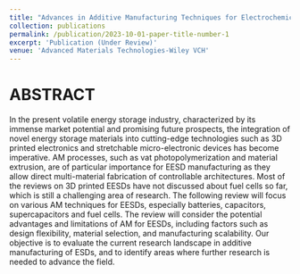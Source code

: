 ```yaml
---
title: "Advances in Additive Manufacturing Techniques for Electrochemical Energy Storage"
collection: publications
permalink: /publication/2023-10-01-paper-title-number-1
excerpt: 'Publication (Under Review)'
venue: 'Advanced Materials Technologies-Wiley VCH'
---
```


ABSTRACT
========
In the present volatile energy storage industry, characterized by its immense market potential and promising future prospects, the integration of novel energy storage materials into cutting-edge technologies such as 3D printed electronics and stretchable micro-electronic devices has become imperative. AM processes, such as vat photopolymerization and material extrusion, are of particular importance for EESD manufacturing as they allow direct multi-material fabrication of controllable architectures. Most of the reviews on 3D printed EESDs have not discussed about fuel cells so far, which is still a challenging area of research. The following review will focus on various AM techniques for EESDs, especially batteries, capacitors, supercapacitors and fuel cells. The review will consider the potential advantages and limitations of AM for EESDs, including factors such as design flexibility, material selection, and manufacturing scalability. Our objective is to evaluate the current research landscape in additive manufacturing of ESDs, and to identify areas where further research is needed to advance the field.


